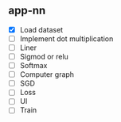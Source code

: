 ## app-nn
- [x] Load dataset
- [ ] Implement dot multiplication
- [ ] Liner
- [ ] Sigmod or relu
- [ ] Softmax
- [ ] Computer graph
- [ ] SGD
- [ ] Loss
- [ ] UI
- [ ] Train
